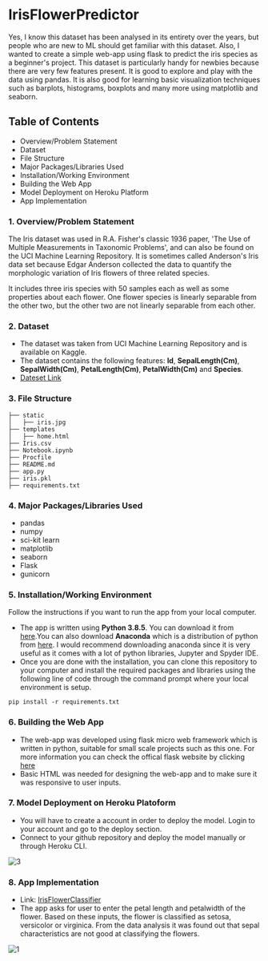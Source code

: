 # IrisFlowerPredictor

Yes, I know this dataset has been analysed in its entirety over the years, but people who are new to ML should get familiar with this dataset. Also, I wanted to create a simple web-app using flask to predict the iris species as a beginner's project. This dataset is particularly handy for newbies because there are very few features present. It is good to explore and play with the data using pandas. It is also good for learning basic visualization techniques such as barplots, histograms, boxplots and many more using matplotlib and seaborn.

## Table of Contents
* Overview/Problem Statement
* Dataset
* File Structure
* Major Packages/Libraries Used
* Installation/Working Environment
* Building the Web App
* Model Deployment on Heroku Platform
* App Implementation

### 1. Overview/Problem Statement
The Iris dataset was used in R.A. Fisher's classic 1936 paper, 'The Use of Multiple Measurements in Taxonomic Problems', and can also be found on the UCI Machine Learning Repository. It is sometimes called Anderson's Iris data set because Edgar Anderson collected the data to quantify the morphologic variation of Iris flowers of three related species.

It includes three iris species with 50 samples each as well as some properties about each flower. One flower species is linearly separable from the other two, but the other two are not linearly separable from each other.

### 2. Dataset
* The dataset was taken from UCI Machine Learning Repository and is available on Kaggle. 
* The dataset contains the following features: **Id**, **SepalLength(Cm)**, **SepalWidth(Cm)**, **PetalLength(Cm)**, **PetalWidth(Cm)** and **Species**.
* [Dateset Link](https://www.kaggle.com/uciml/iris)

### 3. File Structure
```
├── static 
│   ├── iris.jpg
├── templates
│   ├── home.html
├── Iris.csv
├── Notebook.ipynb
├── Procfile
├── README.md
├── app.py
├── iris.pkl
├── requirements.txt
```

### 4. Major Packages/Libraries Used
* pandas 
* numpy
* sci-kit learn
* matplotlib
* seaborn
* Flask
* gunicorn

### 5. Installation/Working Environment
Follow the instructions if you want to run the app from your local computer.
* The app is written using **Python 3.8.5**. You can download it from [here](https://www.python.org/downloads/).You can also download **Anaconda** which is a distribution of python from [here](https://www.anaconda.com/products/individual). I would recommend downloading anaconda since it is very useful as it comes with a lot of python libraries, Jupyter and Spyder IDE.
* Once you are done with the installation, you can clone this repository to your computer and install the required packages and libraries using the following line of code through the command prompt where your local environment is setup.
```
pip install -r requirements.txt
```
### 6. Building the Web App
* The web-app was developed using flask micro web framework which is written in python, suitable for small scale projects such as this one. For more information you can check the offical flask website by clicking [here](https://flask.palletsprojects.com/en/2.0.x/)
* Basic HTML was needed for designing the web-app and to make sure it was responsive to user inputs. 

### 7. Model Deployment on Heroku Platoform
* You will have to create a account in order to deploy the model. Login to your account and go to the deploy section.
* Connect to your github repository and deploy the model manually or through Heroku CLI.

![3](https://user-images.githubusercontent.com/83957848/119222443-06092480-bb12-11eb-8102-086761ded15b.JPG)

### 8. App Implementation  
* Link: [IrisFlowerClassifier](https://irisflowerpredictor99.herokuapp.com/)  
* The app asks for user to enter the petal length and petalwidth of the flower. Based on these inputs, the flower is classified as setosa, versicolor or virginica. From the data analysis it was found out that sepal characteristics are not good at classifying the flowers. 

![1](https://user-images.githubusercontent.com/83957848/120065868-32342080-c091-11eb-8fd2-62c865986d0f.JPG)

